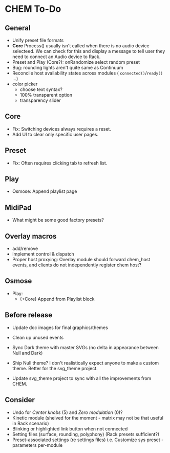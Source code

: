 # CHEM To-Do

## General

- Unify preset file formats
- **Core** Process() usually isn't called when there is no audio device selecteed.
  We can check for this and display a message to tell user they need to connect an Audio device to Rack.
- Preset and Play (Core?): onRandomize select random preset
- Bug: rounding lights aren't quite same as Continuum
- Reconcile host availability states across modules ( `connected()`/`ready()` ...)
- color picker
  - choose text syntax?
  - 100% transparent option
  - transparency slider

## Core

- Fix: Switching devices always requires a reset.
- Add UI to clear only specific user pages.

## Preset

- Fix: Often requires clicking tab to refresh list.

## Play

- Osmose: Append playlist page

## MidiPad

- What might be some good factory presets?

## Overlay macros

- add/remove
- implement control & dispatch
- Proper host proxying: Overlay module should forward chem_host events, and clients do not independently register chem host?

## Osmose

- Play:
  - (+Core) Append from Playlist block

## Before release

- Update doc images for final graphics/themes

- Clean up unused events

- Sync Dark theme with master SVGs (no delta in appearance between Null and Dark)

- Ship Null theme? I don't realistically expect anyone to make a custom theme.
  Better for the svg_theme project.

- Update svg_theme project to sync with all the improvements from CHEM.

## Consider

- Undo for _Center knobs_ (5) and _Zero modulation_ (0)?
- Kinetic module (shelved for the moment - matrix may not be that useful in Rack scenario)
- Blinking or highlighted link button when not connected
- Setting files (surface, rounding, polyphony) (Rack presets sufficient?)
- Preset-associated settings (re settings files) i.e. Customize sys preset - parameters per-module
